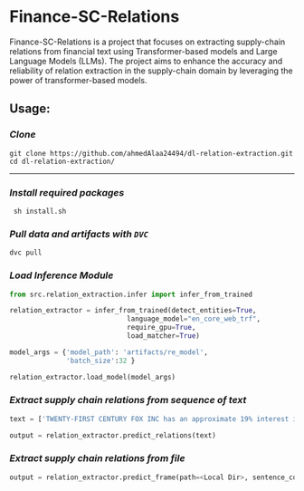 # Finance-SC-Relations
Finance-SC-Relations is a project that focuses on extracting supply-chain relations from financial text using Transformer-based models and Large Language Models (LLMs). The project aims to enhance the accuracy and reliability of relation extraction in the supply-chain domain by leveraging the power of transformer-based models.

## Usage:
### _Clone_
```
git clone https://github.com/ahmedAlaa24494/dl-relation-extraction.git
cd dl-relation-extraction/
```
---
### _Install required packages_
``` sh install.sh```

### _Pull data and artifacts with `DVC`_
```
dvc pull
```
### _Load Inference Module_
```python
from src.relation_extraction.infer import infer_from_trained

relation_extractor = infer_from_trained(detect_entities=True,
                             language_model="en_core_web_trf",
                             require_gpu=True,
                             load_matcher=True)

model_args = {'model_path': 'artifacts/re_model', 
              'batch_size':32 }

relation_extractor.load_model(model_args)
```

### _Extract supply chain relations from sequence of text_
```python 
text = ['TWENTY-FIRST CENTURY FOX INC has an approximate 19% interest in Rotana Holding FZ-LLC ("Rotana"), a diversified media company in the Middle East and North Africa.']

output = relation_extractor.predict_relations(text)
```

### _Extract supply chain relations from file_ 
```python
output = relation_extractor.predict_frame(path=<Local Dir>, sentence_column='Sentence')
```
